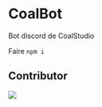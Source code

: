# CoalBot
 Bot discord de CoalStudio

Faire `npm i`

## Contributor
<a href="https://github.com/validatorjs/validator.js/graphs/contributors"><img src="https://opencollective.com/validatorjs/contributors.svg?width=890" /></a>
